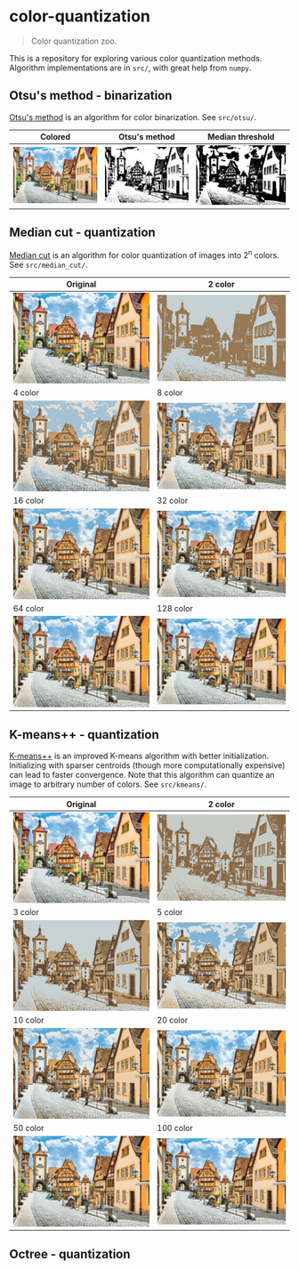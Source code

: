 # color-quantization
> Color quantization zoo.

This is a repository for exploring various color quantization methods. Algorithm implementations are in `src/`, with great help from `numpy`.
## Otsu's method - binarization
[Otsu's method](https://en.wikipedia.org/wiki/Otsu%27s_method) is an algorithm for color binarization. See `src/otsu/`.

|Colored|Otsu's method|Median threshold|
|--|--|--|
|![img](./data/town.png)|![img](./results/otsu/otsu.png)|![img](./results/otsu/median.png)|

## Median cut - quantization
[Median cut](https://en.wikipedia.org/wiki/Median_cut) is an algorithm for color quantization of images into 2<sup>n</sup> colors. See `src/median_cut/`.

|Original|2 color|
|--|--|
|![img](./data/town.png)|![img](./results/median_cut/q_2.png)|
|4 color|8 color|
|![img](./results/median_cut/q_4.png)|![img](./results/median_cut/q_8.png)|
|16 color|32 color|
|![img](./results/median_cut/q_16.png)|![img](./results/median_cut/q_32.png)|
|64 color|128 color|
|![img](./results/median_cut/q_64.png)|![img](./results/median_cut/q_128.png)|

## K-means++ - quantization
[K-means++](https://en.wikipedia.org/wiki/K-means%2B%2B) is an improved K-means algorithm with better initialization. Initializing with sparser centroids (though more computationally expensive) can lead to faster convergence. Note that this algorithm can quantize an image to arbitrary number of colors. See `src/kmeans/`.

|Original|2 color|
|--|--|
|![img](./data/town.png)|![img](./results/kmeans/q_2.png)|
|3 color|5 color|
|![img](./results/kmeans/q_3.png)|![img](./results/kmeans/q_5.png)|
|10 color|20 color|
|![img](./results/kmeans/q_10.png)|![img](./results/kmeans/q_20.png)|
|50 color|100 color|
|![img](./results/kmeans/q_50.png)|![img](./results/kmeans/q_100.png)|

## Octree - quantization